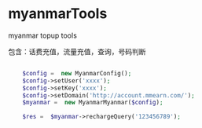 # myanmarTools
myanmar topup tools

包含：话费充值，流量充值，查询，号码判断

```php

    $config =  new MyanmarConfig();
    $config->setUser('xxxx');
    $config->setKey('xxxx');
    $config->setDomain('http://account.mmearn.com/');
    $myanmar =  new MyanmarMyanmar($config);

    $res =  $myanmar->rechargeQuery('123456789');

```

